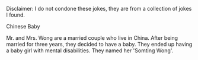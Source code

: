 Disclaimer: I do not condone these jokes, they are from a collection of jokes I found.

Chinese Baby

Mr. and Mrs. Wong are a married couple who live in China. After being married for three years, they decided to have a baby. They ended up having a baby girl with mental disabilities. They named her 'Somting Wong'.

